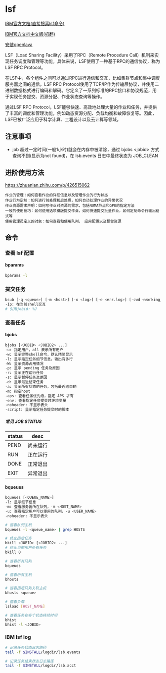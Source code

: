 
# lsf

[IBM官方文档(直接搜索lsf命令)](https://www.ibm.com/docs/en)

[IBM官方文档中文版(机翻)](https://www.ibm.com/docs/zh)

[安装openlava](https://www.cnblogs.com/alittlemc/p/16646098.html)

LSF（Load Sharing Facility）采用了RPC（Remote Procedure Call）机制来实现任务调度和管理等功能。具体来说，LSF使用了一种基于RPC的通信协议，称为LSF RPC Protocol。

在LSF中，各个组件之间可以通过RPC进行通信和交互，比如集群节点和集中调度服务器之间的通信。LSF RPC Protocol使用了TCP/IP作为传输层协议，并使用二进制数据格式进行编码和解码。它定义了一系列标准的RPC接口和协议规范，用于实现任务提交、资源分配、作业状态查询等操作。

通过LSF RPC Protocol，LSF能够快速、高效地处理大量的作业和任务，并提供了丰富的调度和管理功能，例如动态资源分配、负载均衡和故障恢复等。因此，LSF已被广泛应用于科学计算、工程设计以及云计算等领域。

## 注意事项

* job 超过一定时间(一般1小时)就会在内存中被清除，通过 bjobs \<jobid\> 方式查询不到(显示为not found)，在 lsb.events 日志中最终状态为 JOB_CLEAN

## 进阶使用方法

<https://zhuanlan.zhihu.com/p/426515062>

```text
作业的管理：如何查看作业的详细信息以及管理作业的行为状态
作业行为定制：如何进行前处理和后处理，如何自动处理作业的异常状况
作业资源需求声明：如何写作业对资源的需求，包括NUMA节点和GPU的指定方法
一般的使用技巧：如何使用选项模版提交作业，如何快速提交批量作业，如何定制命令行输出格式等
使用管理员定义的对象：如何查看和使用队列， 应用配置以及预留资源
```

## 命令

### 查看 lsf 配置

#### bparams

```sh
bparams -l
```

### 提交任务

```sh
bsub [-q <queue>] [-m <host>] [-o <log>] [-e <err.log>] [-cwd <working_directory>] <EXE>
-Ip: 在当前shell交互
# 引用jobid: %J
```

### 查看任务

#### bjobs

```sh
bjobs [<JOBID> <JOBID2> ...]
-u: 指定用户，all 表示所有用户
-w: 显示完整shell命令，默认精简显示
-l: 显示指定任务细节信息，输出有多行
-W: 显示资源占用情况
-p: 显示 pending 任务及原因
-r: 显示正在运行任务
-s: 显示暂停任务及原因
-d: 显示最近结束任务
-a: 显示所有状态的任务，包括最近结束的
-m: 指定host
-aps: 查看任务优先级，指定 APS 才有
-env: 查看指定任务提交时环境变量
-noheader: 不显示表头
-script: 显示指定任务提交时的脚本
```

##### 常见 JOB STATUS

|status | desc
|- |-
|PEND   | 尚未运行
|RUN    | 正在运行
|DONE   | 正常退出
|EXIT   | 异常退出

#### bqueues

```sh
bqueues [<QUEUE_NAME>]
-l: 显示细节信息
-m: 查看服务器所在队列，-m <HOST_NAME>
-u: 查看指定用户可以使用的队列，-u <USER_NAME>
-noheader: 不显示表头

# 查看队列主机
bqueues -l <queue_name> | grep HOSTS
```

```sh
# 终止指定任务
bkill <JOBID> [<JOBID2> ...]
# 终止当前用户所有任务
bkill 0

# 查看所有队列
bqueues

# 查看所有主机
bhosts

# 查看指定队列关联主机
bhosts <queue>

# 查看负载
lsload [HOST_NAME]

# 查看任务在各个状态持续时间
bhist
bhist -l <JOBID>
```

### IBM lsf log

```sh
# 记录任务状态日志路径
tail -f $INSTALL/logdir/lsb.events

# 记录任务结束状态日志路径
tail -f $INSTALL/logdir/lsb.acct
```
